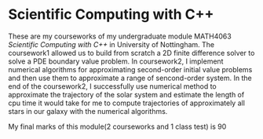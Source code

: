 # Scientific Computing with C++

These are my courseworks of my undergraduate module MATH4063 *Scientific Computing with C++* in University of Nottingham. The coursework1 allowed us to build from scratch a 2D finite difference solver to solve a PDE boundary value problem. In coursework2, I implement numerical algorithms for approximating second-order initial value problems and then use them to approximate a range of sencond-order system. In the end of the coursework2, I successfully use numerical method to approximate the trajectory of the solar system and estimate the length of cpu time it would take for me to compute trajectories of approximately all stars in our galaxy with the numerical algorithms.

My final marks of this module(2 courseworks and 1 class test) is 90
